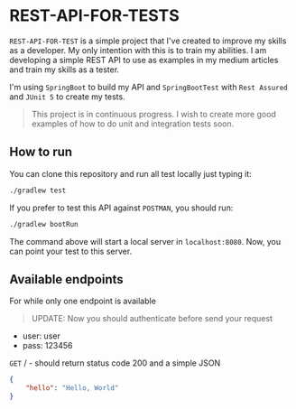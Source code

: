 # REST-API-FOR-TESTS

`REST-API-FOR-TEST` is a simple project that I've created to improve my skills as a developer. My only intention with this is to train my abilities. I am developing a simple REST API to use as examples in my medium articles and train my skills as a tester.

I'm using `SpringBoot` to build my API and `SpringBootTest` with `Rest Assured` and `JUnit 5` to create my tests. 

> This project is in continuous progress. I wish to create more good examples of how to do unit and integration tests soon.

## How to run

You can clone this repository and run all test locally just typing it:

```bash
./gradlew test
```  
  
If you prefer to test this API against `POSTMAN`, you should run:

```bash
./gradlew bootRun
```

The command above will start a local server in `localhost:8080`. Now, you can point your test to this server.

## Available endpoints

For while only one endpoint is available

> UPDATE: Now you should authenticate before send your request

* user: user
* pass: 123456

`GET` / - should return status code 200 and a simple JSON

```json
{
    "hello": "Hello, World"
}
```